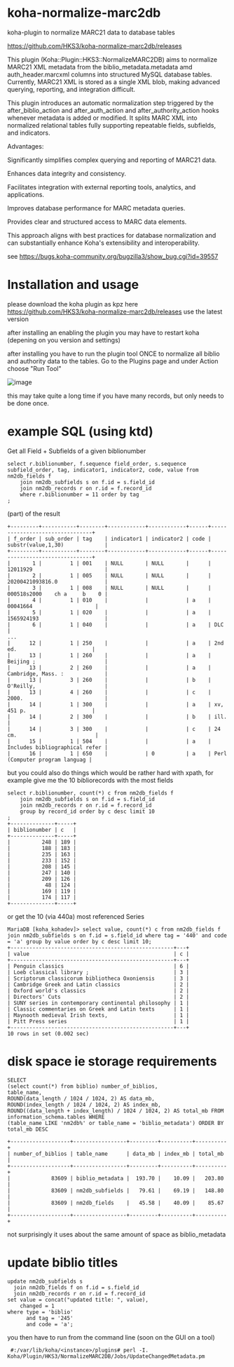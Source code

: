 # koha-normalize-marc2db
koha-plugin to normalize MARC21 data to database tables

https://github.com/HKS3/koha-normalize-marc2db/releases

This plugin (Koha::Plugin::HKS3::NormalizeMARC2DB) aims to normalize MARC21 XML metadata from the biblio_metadata.metadata amd auth_header.marcxml columns into structured MySQL database tables. Currently, MARC21 XML is stored as a single XML blob, making advanced querying, reporting, and integration difficult.

This plugin introduces an automatic normalization step triggered by the after_biblio_action and after_auth_action and after_authority_action hooks whenever metadata is added or modified. It splits MARC XML into normalized relational tables fully supporting repeatable fields, subfields, and indicators.

Advantages:

Significantly simplifies complex querying and reporting of MARC21 data.

Enhances data integrity and consistency.

Facilitates integration with external reporting tools, analytics, and applications.

Improves database performance for MARC metadata queries.

Provides clear and structured access to MARC data elements.

This approach aligns with best practices for database normalization and can substantially enhance Koha's extensibility and interoperability.

see https://bugs.koha-community.org/bugzilla3/show_bug.cgi?id=39557

# Installation and usage

please download the koha plugin as kpz here https://github.com/HKS3/koha-normalize-marc2db/releases use the latest version

after installing an enabling the plugin you may have to restart koha (depening on you version and settings)

after installing you have to run the plugin tool ONCE to normalize all biblio and authority data to the tables. Go to the Plugins page and under Action choose "Run Tool"

![image](https://github.com/user-attachments/assets/61503e27-c615-4e2b-beaa-b5e4ef029591)

this may take quite a long time if you have many records, but only needs to be done once.

# example SQL (using ktd)

Get all Field + Subfields of a given biblionumber

```
select r.biblionumber, f.sequence field_order, s.sequence subfield_order, tag, indicator1, indicator2, code, value from nm2db_fields f
    join nm2db_subfields s on f.id = s.field_id
    join nm2db_records r on r.id = f.record_id
    where r.biblionumber = 11 order by tag
;
```

(part) of the result

```
+---------+-----------+--------+------------+------------+------+--------------------------------+
| f_order | sub_order | tag    | indicator1 | indicator2 | code | substr(value,1,30)             |
+---------+-----------+--------+------------+------------+------+--------------------------------+
|       1 |         1 | 001    | NULL       | NULL       |      | 12011929                       |
|       2 |         1 | 005    | NULL       | NULL       |      | 20200421093816.0               |
|       3 |         1 | 008    | NULL       | NULL       |      | 000518s2000    ch a     b    0 |
|       4 |         1 | 010    |            |            | a    |    00041664                    |
|       5 |         1 | 020    |            |            | a    | 1565924193                     |
|       6 |         1 | 040    |            |            | a    | DLC                            |
...
|      12 |         1 | 250    |            |            | a    | 2nd ed.                        |
|      13 |         1 | 260    |            |            | a    | Beijing ;                      |
|      13 |         2 | 260    |            |            | a    | Cambridge, Mass. :             |
|      13 |         3 | 260    |            |            | b    | O'Reilly,                      |
|      13 |         4 | 260    |            |            | c    | 2000.                          |
|      14 |         1 | 300    |            |            | a    | xv, 451 p.                     |
|      14 |         2 | 300    |            |            | b    | ill.                           |
|      14 |         3 | 300    |            |            | c    | 24 cm.                         |
|      15 |         1 | 504    |            |            | a    | Includes bibliographical refer |
|      16 |         1 | 650    |            | 0          | a    | Perl (Computer program languag |
```
but you could also do things which would be rather hard with xpath, for example give me the 10 bibliorecords with the most fields
```
select r.biblionumber, count(*) c from nm2db_fields f
    join nm2db_subfields s on f.id = s.field_id
    join nm2db_records r on r.id = f.record_id
    group by record_id order by c desc limit 10
;
+--------------+-----+
| biblionumber | c   |
+--------------+-----+
|          248 | 189 |
|          188 | 183 |
|          235 | 163 |
|          233 | 152 |
|          208 | 145 |
|          247 | 140 |
|          209 | 126 |
|           48 | 124 |
|          169 | 119 |
|          174 | 117 |
+--------------+-----+
```
or get the 10 (via 440a) most referenced Series
```
MariaDB [koha_kohadev]> select value, count(*) c from nm2db_fields f join nm2db_subfields s on f.id = s.field_id where tag = '440' and code = 'a' group by value order by c desc limit 10;
+----------------------------------------------------+---+
| value                                              | c |
+----------------------------------------------------+---+
| Penguin classics                                   | 6 |
| Loeb classical library ;                           | 3 |
| Scriptorum classicorum bibliotheca Oxoniensis      | 3 |
| Cambridge Greek and Latin classics                 | 2 |
| Oxford world's classics                            | 2 |
| Directors' Cuts                                    | 2 |
| SUNY series in contemporary continental philosophy | 1 |
| Classic commentaries on Greek and Latin texts      | 1 |
| Maynooth medieval Irish texts,                     | 1 |
| Pitt Press series                                  | 1 |
+----------------------------------------------------+---+
10 rows in set (0.002 sec)
```


# disk space ie storage requirements
```
SELECT  
(select count(*) from biblio) number_of_biblios,
table_name,     
ROUND(data_length / 1024 / 1024, 2) AS data_mb,     
ROUND(index_length / 1024 / 1024, 2) AS index_mb,     
ROUND((data_length + index_length) / 1024 / 1024, 2) AS total_mb FROM      
information_schema.tables WHERE 
(table_name LIKE 'nm2db%' or table_name = 'biblio_metadata') ORDER BY     
total_mb DESC
```

```
+-------------------+-----------------+---------+----------+----------+
| number_of_biblios | table_name      | data_mb | index_mb | total_mb |
+-------------------+-----------------+---------+----------+----------+
|             83609 | biblio_metadata |  193.70 |    10.09 |   203.80 |
|             83609 | nm2db_subfields |   79.61 |    69.19 |   148.80 |
|             83609 | nm2db_fields    |   45.58 |    40.09 |    85.67 |
+-------------------+-----------------+---------+----------+----------+
```
not surprisingly it uses about the same amount of space as biblio_metadata

# update biblio titles

```
update nm2db_subfields s
  join nm2db_fields f on f.id = s.field_id
  join nm2db_records r on r.id = f.record_id
set value = concat("updated title: ", value),
    changed = 1
where type = 'biblio'
      and tag = '245'
      and code = 'a';
```
you then have to run from the command line (soon on the GUI on a tool) 

```
 #:/var/lib/koha/<instance>/plugins# perl -I. Koha/Plugin/HKS3/NormalizeMARC2DB/Jobs/UpdateChangedMetadata.pm
```
